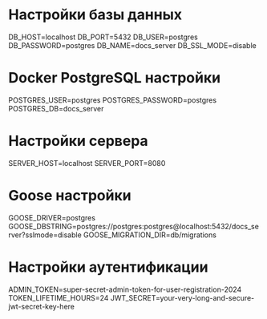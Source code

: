 # Настройки базы данных
DB_HOST=localhost
DB_PORT=5432
DB_USER=postgres
DB_PASSWORD=postgres
DB_NAME=docs_server
DB_SSL_MODE=disable

# Docker PostgreSQL настройки
POSTGRES_USER=postgres
POSTGRES_PASSWORD=postgres
POSTGRES_DB=docs_server

# Настройки сервера
SERVER_HOST=localhost
SERVER_PORT=8080

# Goose настройки
GOOSE_DRIVER=postgres
GOOSE_DBSTRING=postgres://postgres:postgres@localhost:5432/docs_server?sslmode=disable
GOOSE_MIGRATION_DIR=db/migrations

# Настройки аутентификации
ADMIN_TOKEN=super-secret-admin-token-for-user-registration-2024
TOKEN_LIFETIME_HOURS=24
JWT_SECRET=your-very-long-and-secure-jwt-secret-key-here
